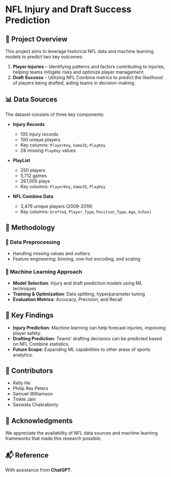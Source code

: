# NFL Injury and Draft Success Prediction

## 📌 Project Overview  
This project aims to leverage historical NFL data and machine learning models to predict two key outcomes:  

1. **Player Injuries** – Identifying patterns and factors contributing to injuries, helping teams mitigate risks and optimize player management.  
2. **Draft Success** – Utilizing NFL Combine metrics to predict the likelihood of players being drafted, aiding teams in decision-making.  

## 📊 Data Sources  
The dataset consists of three key components:  

- **Injury Records**  
  - 105 injury records  
  - 100 unique players  
  - Key columns: `PlayerKey`, `GameID`, `PlayKey`  
  - 28 missing `PlayKey` values  

- **PlayList**  
  - 250 players  
  - 5,712 games  
  - 267,005 plays  
  - Key columns: `PlayerKey`, `GameID`, `PlayKey`  

- **NFL Combine Data**  
  - 3,476 unique players (2009-2019)  
  - Key columns: `Drafted`, `Player_Type`, `Position_Type`, `Age`, `School`  

## 🔬 Methodology  

### 🔹 Data Preprocessing  
- Handling missing values and outliers  
- Feature engineering: binning, one-hot encoding, and scaling  

### 🔹 Machine Learning Approach  
- **Model Selection**: Injury and draft prediction models using ML techniques  
- **Training & Optimization**: Data splitting, hyperparameter tuning  
- **Evaluation Metrics**: Accuracy, Precision, and Recall  

## 🚀 Key Findings  
- **Injury Prediction**: Machine learning can help forecast injuries, improving player safety.  
- **Drafting Prediction**: Teams' drafting decisions can be predicted based on NFL Combine statistics.  
- **Future Scope**: Expanding ML capabilities to other areas of sports analytics.  

## 👥 Contributors  
- Kelly He  
- Philip Rex Peters  
- Samuel Williamson  
- Tinkle Jain  
- Saswata Chakraborty  

## 🎯 Acknowledgments  
We appreciate the availability of NFL data sources and machine learning frameworks that made this research possible.  

## 📬 Reference
With assistance from **ChatGPT**.  

 
